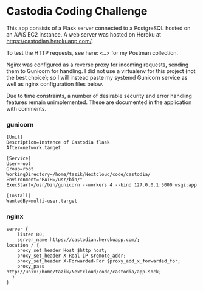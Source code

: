 # Castodia Coding Challenge

This app consists of a Flask server connected to a PostgreSQL hosted on an AWS EC2 instance. A web server was hosted on Heroku at https://castodian.herokuapp.com/. 

To test the HTTP requests, see here: <..> for my Postman collection.

Nginx was configured as a reverse proxy for incoming requests, sending them to Gunicorn for handling. I did not use a virtualenv for this project (not the best choice); so I will instead paste my systemd Gunicorn service as well as nginx configuration files below.

Due to time constraints, a number of desirable security and error handling features remain unimplemented. These are documented in the application with comments. 


### gunicorn
```
[Unit]
Description=Instance of Castodia flask 
After=network.target

[Service]
User=root
Group=root
WorkingDirectory=/home/tazik/Nextcloud/code/castodia/
Environment="PATH=/usr/bin/"
ExecStart=/usr/bin/gunicorn --workers 4 --bind 127.0.0.1:5000 wsgi:app

[Install]
WantedBy=multi-user.target
```

### nginx

```
server {
    listen 80;
    server_name https://castodian.herokuapp.com/;
location / {
    proxy_set_header Host $http_host;
    proxy_set_header X-Real-IP $remote_addr;
    proxy_set_header X-Forwarded-For $proxy_add_x_forwarded_for;
    proxy_pass http://unix:/home/tazik/Nextcloud/code/castodia/app.sock;
  }
}
```
